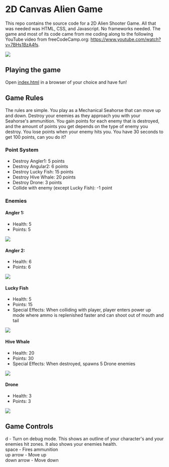 # 2D Canvas Alien Game
This repo contains the source code for a 2D Alien Shooter Game. All that was needed
was HTML, CSS, and Javascript. No frameworks needed. The game and most of its code came from
me coding along to the following YouTube video from freeCodeCamp.org: https://www.youtube.com/watch?v=7BHs1BzA4fs.

![](./assets/game-screenshot.png)

## Playing the game
Open [index.html](./index.html) in a browser of your choice and have fun!

## Game Rules

The rules are simple. You play as a Mechanical Seahorse that can move up and down. Destroy your enemies as they approach you with your Seahorse's ammunition. 
You gain points for each enemy that is destroyed, and the amount of points you get depends on the type of enemy you destroy. You lose points
when your enemy hits you. You have 30 seconds to get  100 points, can you do it?

### Point System
- Destroy Angler1: 5 points
- Destroy Angular2: 6 points
- Destroy Lucky Fish: 15 points
- Destroy Hive Whale: 20 points
- Destroy Drone: 3 points
- Collide with enemy (except Lucky Fish): -1 point

### Enemies

#### Angler 1:
  - Health: 5
  - Points: 5

![](./assets/angler1-example.png)

#### Angler 2:
  - Health: 6
  - Points: 6

![](./assets/angler2-example.png)

#### Lucky Fish
  - Health: 5
  - Points: 15
  - Special Effects: When colliding with player, player enters power up mode where ammo is replenished faster and can shoot out of mouth and tail

![](./assets/lucky-example.png)

#### Hive Whale
  - Health: 20
  - Points: 30
  - Special Effects: When destroyed, spawns 5 Drone enemies

![](./assets/hive-whale-example.png)

#### Drone
  - Health: 3
  - Points: 3

![](./assets/drone-example.png)

## Game Controls
d - Turn on debug mode. This shows an outline of your character's and your enemies hit zones. It also shows your enemies health.  
space - Fires ammunition  
up arrow - Move up  
down arrow - Move down